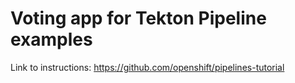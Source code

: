 # Voting app for Tekton Pipeline examples

Link to instructions: https://github.com/openshift/pipelines-tutorial
